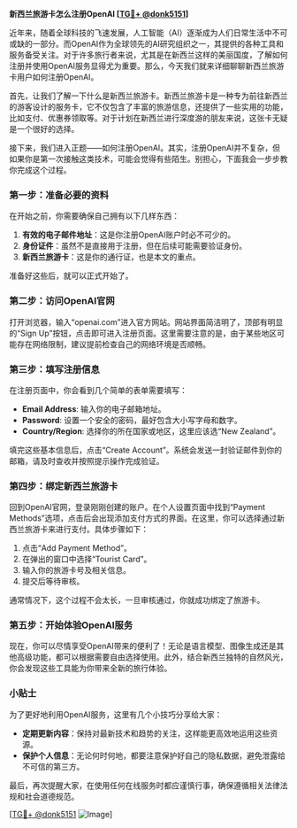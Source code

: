 **新西兰旅游卡怎么注册OpenAI [[TG💪+ @donk5151](https://t.me/s/donk5151)]**

近年来，随着全球科技的飞速发展，人工智能（AI）逐渐成为人们日常生活中不可或缺的一部分。而OpenAI作为全球领先的AI研究组织之一，其提供的各种工具和服务备受关注。对于许多旅行者来说，尤其是在新西兰这样的美丽国度，了解如何注册并使用OpenAI服务显得尤为重要。那么，今天我们就来详细聊聊新西兰旅游卡用户如何注册OpenAI。

首先，让我们了解一下什么是新西兰旅游卡。新西兰旅游卡是一种专为前往新西兰的游客设计的服务卡，它不仅包含了丰富的旅游信息，还提供了一些实用的功能，比如支付、优惠券领取等。对于计划在新西兰进行深度游的朋友来说，这张卡无疑是一个很好的选择。

接下来，我们进入正题——如何注册OpenAI。其实，注册OpenAI并不复杂，但如果你是第一次接触这类技术，可能会觉得有些陌生。别担心，下面我会一步步教你完成这个过程。

### 第一步：准备必要的资料

在开始之前，你需要确保自己拥有以下几样东西：
1. **有效的电子邮件地址**：这是你注册OpenAI账户时必不可少的。
2. **身份证件**：虽然不是直接用于注册，但在后续可能需要验证身份。
3. **新西兰旅游卡**：这是你的通行证，也是本文的重点。

准备好这些后，就可以正式开始了。

### 第二步：访问OpenAI官网

打开浏览器，输入“openai.com”进入官方网站。网站界面简洁明了，顶部有明显的“Sign Up”按钮，点击即可进入注册页面。这里需要注意的是，由于某些地区可能存在网络限制，建议提前检查自己的网络环境是否顺畅。

### 第三步：填写注册信息

在注册页面中，你会看到几个简单的表单需要填写：
- **Email Address**: 输入你的电子邮箱地址。
- **Password**: 设置一个安全的密码，最好包含大小写字母和数字。
- **Country/Region**: 选择你的所在国家或地区，这里应该选“New Zealand”。

填完这些基本信息后，点击“Create Account”。系统会发送一封验证邮件到你的邮箱，请及时查收并按照提示操作完成验证。

### 第四步：绑定新西兰旅游卡

回到OpenAI官网，登录刚刚创建的账户。在个人设置页面中找到“Payment Methods”选项，点击后会出现添加支付方式的界面。在这里，你可以选择通过新西兰旅游卡来进行支付。具体步骤如下：

1. 点击“Add Payment Method”。
2. 在弹出的窗口中选择“Tourist Card”。
3. 输入你的旅游卡号及相关信息。
4. 提交后等待审核。

通常情况下，这个过程不会太长，一旦审核通过，你就成功绑定了旅游卡。

### 第五步：开始体验OpenAI服务

现在，你可以尽情享受OpenAI带来的便利了！无论是语言模型、图像生成还是其他高级功能，都可以根据需要自由选择使用。此外，结合新西兰独特的自然风光，你会发现这些工具能为你带来全新的旅行体验。

### 小贴士

为了更好地利用OpenAI服务，这里有几个小技巧分享给大家：
- **定期更新内容**：保持对最新技术和趋势的关注，这样能更高效地运用这些资源。
- **保护个人信息**：无论何时何地，都要注意保护好自己的隐私数据，避免泄露给不可信的第三方。

最后，再次提醒大家，在使用任何在线服务时都应谨慎行事，确保遵循相关法律法规和社会道德规范。

[[TG💪+ @donk5151](https://t.me/s/donk5151) ![Image](https://i.postimg.cc/rwNCRYN7/Snipaste-2025-04-30-17-27-05.png)]